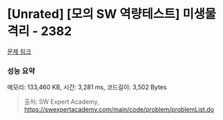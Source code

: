 # [Unrated] [모의 SW 역량테스트] 미생물 격리 - 2382 

[문제 링크](https://swexpertacademy.com/main/code/problem/problemDetail.do?contestProbId=AV597vbqAH0DFAVl) 

### 성능 요약

메모리: 133,460 KB, 시간: 3,281 ms, 코드길이: 3,502 Bytes



> 출처: SW Expert Academy, https://swexpertacademy.com/main/code/problem/problemList.do